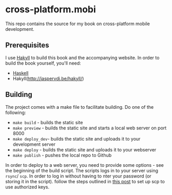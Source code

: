 # cross-platform.mobi

This repo contains the source for my book on cross-platform mobile development.

## Prerequisites

I use [Hakyll](http://jaspervdj.be/hakyll/) to build this book and the accompanying website. In order to build the book yourself, you'll need:

* [Haskell](http://www.haskell.org/)
* Hakyll(http://jaspervdj.be/hakyll/)

## Building

The project comes with a make file to facilitate building. Do one of the following:

* `make build` - builds the static site
* `make preview` - builds the static site and starts a local web server on port 8000
* `make deploy_dev`- builds the static site and uploads it to your development server
* `make deploy` - builds the static site and uploads it to your webserver
* `make publish` - pushes the local repo to Github

In order to deploy to a web server, you need to provide some options - see the beginning of the build script. The scripts logs in to your server using `rsync`/ `scp`. In order to log in without having to nter your password (or storing it in the script). follow the steps outlined in [this post](http://sleeplessgeek.blogspot.de/2011/03/authorizedkeys-and-scp.html) to set up scp to use authorized keys.